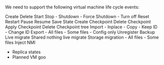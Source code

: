 ﻿We need to support the following virtual machine life cycle events:

Create
Delete
Start
Stop
	- Shutdown
		- Force Shutdown
	- Turn off
Reset
Restart
Pause
Resume
Save State
Create Checkpoint
Delete Checkpoint
Apply Checkpoint
Delete Checkpoint tree
Import
	- Inplace
	- Copy
	- Keep ID
	- Change ID
Export
	- All files
	- Some files
	- Config only
Unregister
Backup
Live migrate
Shared nothing live migrate
Storage migration
	- All files
	- Some files
Inject NMI
	
+ Replica states
+ Planned VM goo